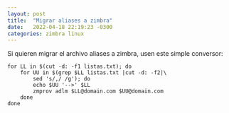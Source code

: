 ```yaml
---
layout: post
title:  "Migrar aliases a zimbra"
date:   2022-04-18 22:19:23 -0300
categories: zimbra linux
---
```

Si quieren migrar el archivo aliases a zimbra, usen este simple conversor:

```shell
for LL in $(cut -d: -f1 listas.txt); do
    for UU in $(grep $LL listas.txt |cut -d: -f2|\
        sed 's/,/ /g'); do
        echo $UU '-->' $LL
        zmprov adlm $LL@domain.com $UU@domain.com
    done
done
```
